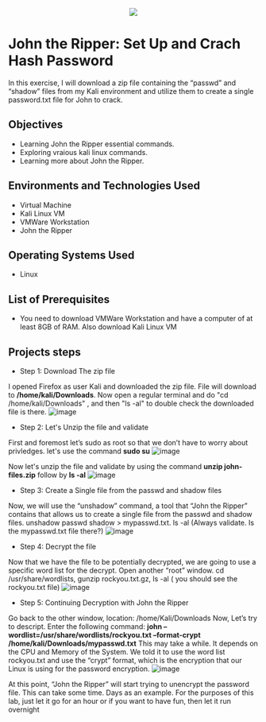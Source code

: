 <p align="center">
<img src="https://i.ytimg.com/vi/XjVYl1Ts6XI/maxresdefault.jpg" />
</p>

<h1>John the Ripper: Set Up and Crach Hash Password</h1>

In this exercise, I will download a zip file containing the “passwd” and “shadow” files from my Kali environment and utilize them to create a single password.txt file for John to crack. 

<h2>Objectives</h2>

-  Learning John the Ripper essential commands.
-  Exploring vraious kali linux commands.
-  Learning more about John the Ripper. 

<h2>Environments and Technologies Used</h2>

- Virtual Machine
- Kali Linux VM
- VMWare Workstation
- John the Ripper

<h2>Operating Systems Used</h2>

- Linux

<h2>List of Prerequisites</h2>

- You need to download VMWare Workstation and have a computer of at least 8GB of RAM. Also download Kali Linux VM 

<h2>Projects steps</h2>

-  Step 1: Download The zip file 

I opened Firefox as user Kali and downloaded the zip file. File will download to <b>/home/kali/Downloads</b>. Now open a regular terminal and do "cd /home/kali/Downloads" , and then "ls -al" to double check the downloaded file is there.
![image](https://github.com/danielbangm/Set-up-and-Crack-/assets/22795502/d1b7c04a-5eb8-46e7-8474-fb1ece759789)

-  Step 2: Let's Unzip the file and validate

First and foremost let’s sudo as root so that we don’t have to worry about privledges. let's use the command <b>sudo su</b>
![image](https://github.com/danielbangm/Set-up-and-Crack-/assets/22795502/8028ce48-63fe-4ea5-9120-94a4d540c1e7)

Now let's unzip the file and validate by using the command <b>unzip john-files.zip</b> follow by <b>ls -al</b>
![image](https://github.com/danielbangm/Set-up-and-Crack-/assets/22795502/8d7498ec-b6bc-4f8b-a3eb-46e2f8c56628)

- Step 3: Create a Single file from the passwd and shadow files

Now, we will use the “unshadow” command, a tool that “John the Ripper” contains that allows us to create a single file from the passwd and shadow files. <b></b>unshadow passwd shadow > mypasswd.txt</b>. ls -al (Always validate. Is the mypasswd.txt file there?)
![image](https://github.com/danielbangm/Set-up-and-Crack-/assets/22795502/8cf314e3-15c0-470f-8dcf-92181a20d680)

- Step 4: Decrypt the file

Now that we have the file to be potentially decrypted, we are going to use a specific word list for the decrypt.  Open another “root” window. cd /usr/share/wordlists, gunzip rockyou.txt.gz, ls -al ( you should see the rockyou.txt file)
![image](https://github.com/danielbangm/Set-up-and-Crack-/assets/22795502/42dd2c83-40ca-4604-a606-911e094092b8)

- Step 5: Continuing Decryption with John the Ripper

Go back to the other window, location: /home/Kali/Downloads Now, Let’s try to descript. Enter the following command: <b>john –wordlist=/usr/share/wordlists/rockyou.txt –format-crypt /home/kali/Downloads/mypasswd.txt</b> This may take a while. It depends on the CPU and Memory of the System. We told it to use the word list rockyou.txt and use the “crypt” format, which is the encryption that our Linux is using for the password encryption.
![image](https://github.com/danielbangm/Set-up-and-Crack-/assets/22795502/fb313613-d72f-4032-8ae2-95598ba3f173)

At this point, “John the Ripper” will start trying to unencrypt the password file. This can take some time. Days as an example. For the purposes of this lab, just let it go for an hour or if you want to have fun, then let it run overnight







